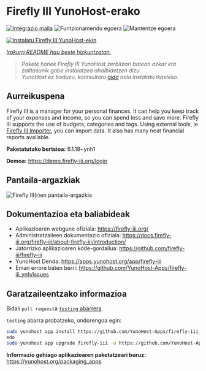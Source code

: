 <!--
Ohart ongi: README hau automatikoki sortu da <https://github.com/YunoHost/apps/tree/master/tools/readme_generator>ri esker
EZ editatu eskuz.
-->

# Firefly III YunoHost-erako

[![Integrazio maila](https://dash.yunohost.org/integration/firefly-iii.svg)](https://dash.yunohost.org/appci/app/firefly-iii) ![Funtzionamendu egoera](https://ci-apps.yunohost.org/ci/badges/firefly-iii.status.svg) ![Mantentze egoera](https://ci-apps.yunohost.org/ci/badges/firefly-iii.maintain.svg)

[![Instalatu Firefly III YunoHost-ekin](https://install-app.yunohost.org/install-with-yunohost.svg)](https://install-app.yunohost.org/?app=firefly-iii)

*[Irakurri README hau beste hizkuntzatan.](./ALL_README.md)*

> *Pakete honek Firefly III YunoHost zerbitzari batean azkar eta zailtasunik gabe instalatzea ahalbidetzen dizu.*  
> *YunoHost ez baduzu, kontsultatu [gida](https://yunohost.org/install) nola instalatu ikasteko.*

## Aurreikuspena

Firefly III is a manager for your personal finances. It can help you keep track of your expenses and income, so you can spend less and save more. Firefly III supports the use of budgets, categories and tags. Using external tools, ie [Firefly III Importer](https://github.com/YunoHost-Apps/firefly-iii-di_ynh), you can import data. It also has many neat financial reports available.


**Paketatutako bertsioa:** 6.1.18~ynh1

**Demoa:** <https://demo.firefly-iii.org/login>

## Pantaila-argazkiak

![Firefly III(r)en pantaila-argazkia](./doc/screenshots/imac-complete.png)

## Dokumentazioa eta baliabideak

- Aplikazioaren webgune ofiziala: <https://firefly-iii.org/>
- Administratzaileen dokumentazio ofiziala: <https://docs.firefly-iii.org/firefly-iii/about-firefly-iii/introduction/>
- Jatorrizko aplikazioaren kode-gordailua: <https://github.com/firefly-iii/firefly-iii>
- YunoHost Denda: <https://apps.yunohost.org/app/firefly-iii>
- Eman errore baten berri: <https://github.com/YunoHost-Apps/firefly-iii_ynh/issues>

## Garatzaileentzako informazioa

Bidali `pull request`a [`testing` abarrera](https://github.com/YunoHost-Apps/firefly-iii_ynh/tree/testing).

`testing` abarra probatzeko, ondorengoa egin:

```bash
sudo yunohost app install https://github.com/YunoHost-Apps/firefly-iii_ynh/tree/testing --debug
edo
sudo yunohost app upgrade firefly-iii -u https://github.com/YunoHost-Apps/firefly-iii_ynh/tree/testing --debug
```

**Informazio gehiago aplikazioaren paketatzeari buruz:** <https://yunohost.org/packaging_apps>
